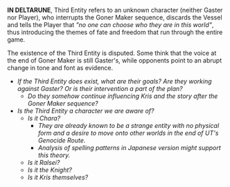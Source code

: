 **IN DELTARUNE**, Third Entity refers to an unknown character (neither <a onclick="loadFile('Doctor W. D. Gaster.md')">Gaster</a> nor <a onclick="loadFile('Red Soul.md')">Player</a>), who interrupts the <a onclick="loadFile('Goner Maker.md')">Goner Maker</a> sequence, discards the <a onclick="loadFile('Vessel.md')">Vessel</a> and tells the Player that *"no one can choose who they are in this world"*, thus introducing the themes of fate and freedom that run through the entire game.

The existence of the Third Entity is disputed. Some think that the voice at the end of Goner Maker is still Gaster's, while opponents point to an abrupt change in tone and font as evidence.
	
- _If the Third Entity does exist, what are their goals? Are they working against Gaster? Or is their intervention a part of the plan?_
	- _Do they somehow continue influencing Kris and the story after the Goner Maker sequence?_
- _Is the Third Entity a character we are aware of?_
	- *Is it <a onclick="loadFile('The Fallen Child (Chara).md')">Chara</a>?* 
		- _They are already known to be a strange entity with no physical form and a desire to move onto other worlds in the end of UT's <a onclick="loadFile('Genocide Route.md')">Genocide Route</a>_.
		- _Analysis of spelling patterns in Japanese version might support this theory._
	- *Is it <a onclick="loadFile('Ralsei.md')">Ralsei</a>?*
	- *Is it the <a onclick="loadFile('Knight.md')">Knight</a>?*
	- _Is it <a onclick="loadFile('Kris.md')">Kris themselves</a>?_